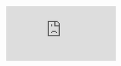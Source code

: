 <div class="embed-responsive embed-responsive-16by9"><iframe src="https://www.youtube-nocookie.com/embed/R35Gz23iEsY" frameborder="0" allow="accelerometer; autoplay; encrypted-media; gyroscope; picture-in-picture" allowfullscreen></iframe></div>